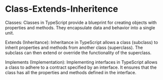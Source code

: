 # Class-Extends-Inheritence
Classes: Classes in TypeScript provide a blueprint for creating objects with properties and methods. They encapsulate data and behavior into a single unit.

 Extends (Inheritance): Inheritance in TypeScript allows a class (subclass) to inherit properties and methods from another class (superclass). The subclass can then extend or override the functionality of the superclass.

 Implements (Implementation): Implementing interfaces in TypeScript allows a class to adhere to a contract specified by an interface. It ensures that the class has all the properties and methods defined in the interface.
